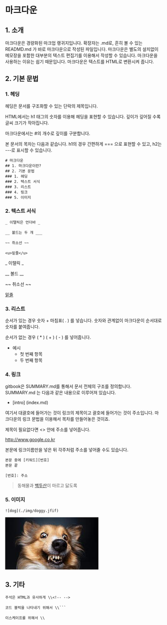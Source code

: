 # 마크다운
## 1. 소개

마크다운은 경량화된 마크업 랭귀지입니다. 확장자는 .md로, 흔히 볼 수 있는 READMD.md 가 바로 마크다운으로 작성된 파일입니다.
마크다운은 별도의 설치없이 메모장을 포함한 대부분의 텍스트 편집기를 이용해서 작성할 수 있습니다. 
마크다운을 사용하는 이유는 쉽기 때문입니다.
마크다운은 텍스트를 HTML로 변환시켜 줍니다.

## 2. 기본 문법

### 1. 헤딩

헤딩은 문서를 구조화할 수 있는 단락의 제목입니다.

HTML에서는 h1 태그의 숫자를 이용해 헤딩을 표현할 수 있습니다. 깊이가 깊어질 수록 글씨 크기가 작아집니다.

마크다운에서는 #의 개수로 깊이를 구분합니다.

본 문서의 목차는 다음과 같습니다. h1의 경우 간편하게 === 으로 표현할 수 있고, h2는 ---로 표시할 수 있습니다.


```
# 마크다운
## 1. 마크다운이란?
## 2. 기본 문법
### 1. 헤딩
### 2. 텍스트 서식
### 3. 리스트
### 4. 링크
### 5. 이미지
```

### 2. 텍스트 서식

```
_ 이탤릭은 언더바 _

__ 볼드는 두 개 ___

~~ 취소선 ~~

<u>밑줄</u>

```

_ 이탤릭 _

__ 볼드 __

~~ 취소선 ~~

<u>밑줄</u>


### 3. 리스트

순서가 있는 경우 숫자 + 마침표( . ) 를 넣습니다. 숫자와 관계없이 마크다운이 순서대로 숫자를 붙여줍니다.

순서가 없는 경우 ( * ) ( + ) ( - ) 를 넣어줍니다.

* 예시
    + 첫 번째 항목
    + 두 번째 항목

### 4. 링크

gitbook은 SUMMARY.md를 통해서 문서 전체의 구조를 정의합니다. SUMMARY.md 는 다음과 같은 내용으로 이루어져 있습니다.

* [intro] (index.md)


여기서 대괄호에 들어가는 것이 링크의 제목이고 괄호에 들어가는 것이 주소입니다. 마크다운의 링크 문법을 이용해서 목차를 만들어놓은 것이죠.

제목이 필요없다면 <> 안에 주소를 넣어줍니다.

<http://www.google.co.kr>

본문에 링크이름만을 넣은 뒤 각주처럼 주소를 넣어줄 수도 있습니다.


```
본문 중에 [키워드][번호]
본문 끝

[번호]: 주소
```

> 동해물과 [백두산][1]이 마르고 닳도록

[1]: https://www.google.com/search?q=%EB%B0%B1%EB%91%90%EC%82%B0



### 5. 이미지

```
![dog](./img/doggy.jfif)

```
![dog](./img/doggy.jfif)


## 3. 기타


```
주석은 HTML과 유사하게 \\<!-- -->

코드 블럭을 나타내기 위해서 \\```

이스케이프를 위해서 \\

```
